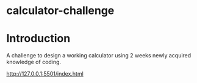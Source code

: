# calculator-challenge

# Introduction 

A challenge to design a working calculator using 2 weeks newly acquired knowledge of coding.

http://127.0.0.1:5501/index.html
